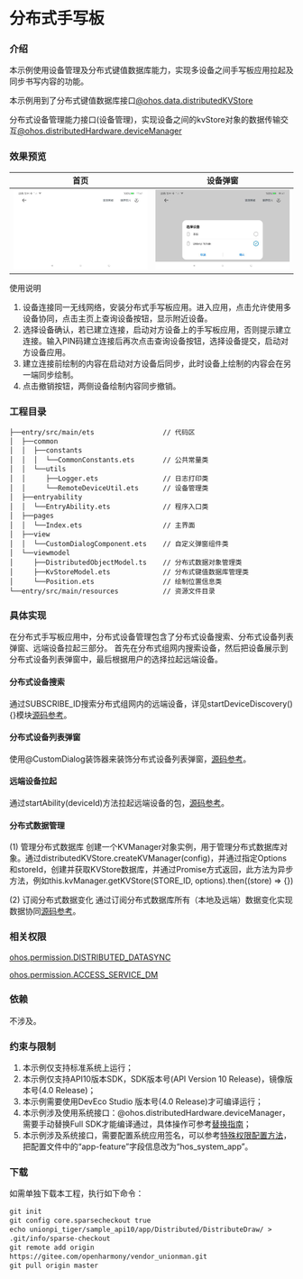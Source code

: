 # 分布式手写板

### 介绍

本示例使用设备管理及分布式键值数据库能力，实现多设备之间手写板应用拉起及同步书写内容的功能。

本示例用到了分布式键值数据库接口[@ohos.data.distributedKVStore](https://gitee.com/openharmony/docs/blob/master/zh-cn/application-dev/reference/apis/js-apis-distributed-data.md)

分布式设备管理能力接口(设备管理)，实现设备之间的kvStore对象的数据传输交互[@ohos.distributedHardware.deviceManager](https://gitee.com/openharmony/docs/blob/master/zh-cn/application-dev/reference/apis/js-apis-device-manager.md)

### 效果预览

| 首页                                 | 设备弹窗                       |
| ------------------------------------ | ---------------------------------- |
| ![](figures/Index.jpeg)        | ![](figures/DeviceDialog.jpeg) |

使用说明

1. 设备连接同一无线网络，安装分布式手写板应用。进入应用，点击允许使用多设备协同，点击主页上查询设备按钮，显示附近设备。
2. 选择设备确认，若已建立连接，启动对方设备上的手写板应用，否则提示建立连接。输入PIN码建立连接后再次点击查询设备按钮，选择设备提交，启动对方设备应用。
3. 建立连接前绘制的内容在启动对方设备后同步，此时设备上绘制的内容会在另一端同步绘制。
4. 点击撤销按钮，两侧设备绘制内容同步撤销。

### 工程目录

```
├──entry/src/main/ets                 // 代码区
│  ├──common
│  │  ├──constants
│  │  │  └──CommonConstants.ets       // 公共常量类
│  │  └──utils
│  │     ├──Logger.ets                // 日志打印类
│  │     └──RemoteDeviceUtil.ets      // 设备管理类
│  ├──entryability
│  │  └──EntryAbility.ets             // 程序入口类
│  ├──pages
│  │  └──Index.ets                    // 主界面
│  ├──view
│  │  └──CustomDialogComponent.ets    // 自定义弹窗组件类
│  └──viewmodel
│     ├──DistributedObjectModel.ts    // 分布式数据对象管理类
│     ├──KvStoreModel.ets             // 分布式键值数据库管理类
│     └──Position.ets                 // 绘制位置信息类
└──entry/src/main/resources           // 资源文件目录
```

### 具体实现

在分布式手写板应用中，分布式设备管理包含了分布式设备搜索、分布式设备列表弹窗、远端设备拉起三部分。
首先在分布式组网内搜索设备，然后把设备展示到分布式设备列表弹窗中，最后根据用户的选择拉起远端设备。

#### 分布式设备搜索

通过SUBSCRIBE_ID搜索分布式组网内的远端设备，详见startDeviceDiscovery(){}模块[源码参考](entry/src/main/ets/common/utils/RemoteDeviceUtil.ets)。

#### 分布式设备列表弹窗

使用@CustomDialog装饰器来装饰分布式设备列表弹窗，[源码参考](entry/src/main/ets/view/CustomDialogComponent.ets)。

#### 远端设备拉起

通过startAbility(deviceId)方法拉起远端设备的包，[源码参考](entry/src/main/ets/common/utils/RemoteDeviceUtil.ets)。

#### 分布式数据管理

(1) 管理分布式数据库
创建一个KVManager对象实例，用于管理分布式数据库对象。通过distributedKVStore.createKVManager(config)，并通过指定Options和storeId，创建并获取KVStore数据库，并通过Promise方式返回，此方法为异步方法，例如this.kvManager.getKVStore(STORE_ID, options).then((store) => {})

(2) 订阅分布式数据变化
通过订阅分布式数据库所有（本地及远端）数据变化实现数据协同[源码参考](entry/src/main/ets/model/KvStoreModel.ets)。

### 相关权限

[ohos.permission.DISTRIBUTED_DATASYNC](https://gitee.com/openharmony/docs/blob/master/zh-cn/application-dev/security/permission-list.md#ohospermissiondistributed_datasync)

[ohos.permission.ACCESS\_SERVICE\_DM](https://gitee.com/openharmony/docs/blob/master/zh-cn/application-dev/security/permission-list.md#ohospermissionaccess_service_dm)

### 依赖

不涉及。

### 约束与限制

1. 本示例仅支持标准系统上运行；
2. 本示例仅支持API10版本SDK，SDK版本号(API Version 10 Release)，镜像版本号(4.0 Release)；
3. 本示例需要使用DevEco Studio 版本号(4.0 Release)才可编译运行；
4. 本示例涉及使用系统接口：@ohos.distributedHardware.deviceManager，需要手动替换Full SDK才能编译通过，具体操作可参考[替换指南](https://gitee.com/openharmony/docs/blob/master/zh-cn/application-dev/faqs/full-sdk-switch-guide.md)；
5. 本示例涉及系统接口，需要配置系统应用签名，可以参考[特殊权限配置方法](https://gitee.com/openharmony/docs/blob/master/zh-cn/application-dev/security/app-provision-structure.md#修改harmonyappprovision配置文件)，把配置文件中的“app-feature”字段信息改为“hos_system_app”。

### 下载

如需单独下载本工程，执行如下命令：

```
git init
git config core.sparsecheckout true
echo unionpi_tiger/sample_api10/app/Distributed/DistributeDraw/ > .git/info/sparse-checkout
git remote add origin https://gitee.com/openharmony/vendor_unionman.git
git pull origin master
```